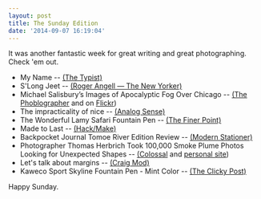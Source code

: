 ```yaml
---
layout: post
title: The Sunday Edition
date: '2014-09-07 16:19:04'
---
```


It was another fantastic week for great writing and great photographing. Check 'em out.

* My Name -- [(The Typist)](http://thetypist.com/588/my-name/)
* S'Long Jeet -- [(Roger Angell — The New Yorker)](http://www.newyorker.com/magazine/2014/09/08/slong-jeet)
* Michael Salisbury’s Images of Apocalyptic Fog Over Chicago -- [(The Phoblographer](http://www.thephoblographer.com/2014/09/02/michael-salisburys-images-apocalyptic-fog-chicago/#rky4CCbPh6jjxQAd.99) and on [Flickr](https://www.flickr.com/photos/67577064@N04/))
* The impracticality of nice -- [(Analog Sense)](http://www.analogsenses.com/2014/09/04/the-impracticality-of-nice/)
* The Wonderful Lamy Safari Fountain Pen -- [(The Finer Point)](http://www.thefinerpoint.net/blog/2014/9/2/the-wonderful-lamy-safari-fountain-pen)
* Made to Last -- [(Hack/Make)](http://hackmake.org/2014/09/made-to-last)
* Backpocket Journal Tomoe River Edition Review -- [(Modern Stationer)](http://www.modernstationer.com/blog/2014/9/5/backpocket-journal-tomoe-river-edition-review)
* Photographer Thomas Herbrich Took 100,000 Smoke Plume Photos Looking for Unexpected Shapes -- [(Colossal](http://www.thisiscolossal.com/2014/08/thomas-herbrich-smoke/) and [personal site](http://www.herbrich.com/photos))
* Let's talk about margins -- [(Craig Mod)](https://medium.com/message/lets-talk-about-margins-14646574c385)
* Kaweco Sport Skyline Fountain Pen - Mint Color -- [(The Clicky Post)](http://clickypost.com/blog/2014/9/2/kaweco-sport-skyline-fountain-pen-mint-color)

Happy Sunday.